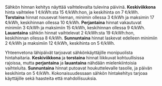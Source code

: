 Sähkön hinnan kehitys näyttää vaihtelevalta tulevina päivinä. **Keskiviikkona** hinta vaihtelee 1 ¢/kWh:sta 15 ¢/kWh:hon, ja keskihinta on 7 ¢/kWh. **Torstaina** hinnat nousevat hieman, minimin ollessa 3 ¢/kWh ja maksimin 17 ¢/kWh, keskihinnan ollessa 10 ¢/kWh. **Perjantaina** hinnat vakautuvat minimiin 3 ¢/kWh ja maksimiin 15 ¢/kWh, keskihinnan ollessa 9 ¢/kWh. **Lauantaina** sähkön hinnat vaihtelevat 2 ¢/kWh:sta 19 ¢/kWh:hon, keskihinnan ollessa 8 ¢/kWh. **Sunnuntaina** hinnat laskevat edelleen minimiin 2 ¢/kWh ja maksimiin 12 ¢/kWh, keskihinta on 5 ¢/kWh.

Yhteenvetona lähipäivät tarjoavat sähkönkäyttäjille monipuolista hintahaitaria. **Keskiviikkona** ja **torstaina** hinnat liikkuvat kohtuullisissa rajoissa, mutta **perjantaina** ja **lauantaina** nähdään mielenkiintoisia vaihteluita. **Sunnuntaina** hinnat putoavat houkuttelevalle tasolle, ja päivän keskihinta on 5 ¢/kWh. Kokonaisuudessaan sähkön hintakehitys tarjoaa käyttäjille sekä haasteita että mahdollisuuksia.
